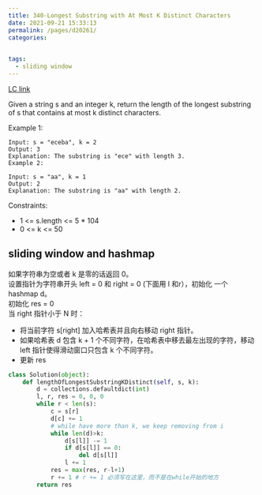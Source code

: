 ```yaml
---
title: 340-Longest Substring with At Most K Distinct Characters
date: 2021-09-21 15:33:13
permalink: /pages/d20261/
categories:
  

tags:
  - sliding window
---
```

[LC link](https://leetcode.com/problems/longest-substring-with-at-most-k-distinct-characters/)

Given a string s and an integer k, return the length of the longest substring of s that contains at most k distinct characters.

 

Example 1:
```
Input: s = "eceba", k = 2
Output: 3
Explanation: The substring is "ece" with length 3.
Example 2:

Input: s = "aa", k = 1
Output: 2
Explanation: The substring is "aa" with length 2.
```

Constraints:

- 1 <= s.length <= 5 * 104
- 0 <= k <= 50

## sliding window and hashmap
如果字符串为空或者 k 是零的话返回 0。  
设置指针为字符串开头 left = 0 和 right = 0 (下面用 l 和r），初始化 一个 hashmap d。  
初始化 res = 0  
当 right 指针小于 N 时：
  - 将当前字符 s[right] 加入哈希表并且向右移动 right 指针。
  - 如果哈希表 d 包含 k + 1 个不同字符，在哈希表中移去最左出现的字符，移动 left 指针使得滑动窗口只包含 k 个不同字符。
  - 更新 res

```python
class Solution(object):
    def lengthOfLongestSubstringKDistinct(self, s, k):
        d = collections.defaultdict(int)
        l, r, res = 0, 0, 0
        while r < len(s):
            c = s[r]
            d[c] += 1
            # while have more than k, we keep removing from i
            while len(d)>k:
                d[s[l]] -= 1
                if d[s[l]] == 0:
                    del d[s[l]]
                l += 1
            res = max(res, r-l+1)
            r += 1 # r += 1 必须写在这里，而不是在while开始的地方
        return res
```